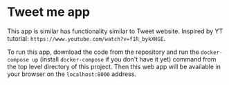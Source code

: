 # Tweet me app

This app is similar has functionality similar to Tweet website. Inspired 
by YT tutorial: `https://www.youtube.com/watch?v=f1R_bykXHGE`.

To run this app, download the code from the repository and run the `docker-compose up` (install `docker-compose` if you
 don't have it yet) command from the top level directory of this project. Then this web app will be available
 in your browser on the `localhost:8000` address.
